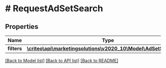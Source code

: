 # # RequestAdSetSearch

## Properties

Name | Type | Description | Notes
------------ | ------------- | ------------- | -------------
**filters** | [**\criteo\api\marketingsolutions\v2020_10\Model\AdSetSearchFilter**](AdSetSearchFilter.md) |  | [optional]

[[Back to Model list]](../../README.md#models) [[Back to API list]](../../README.md#endpoints) [[Back to README]](../../README.md)
